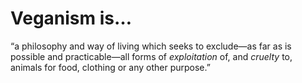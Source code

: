 # Veganism is…

“a philosophy and way of living which seeks to exclude—as far as is possible and practicable—all forms of *exploitation* of, and *cruelty* to, animals for food, clothing or any other purpose.”
